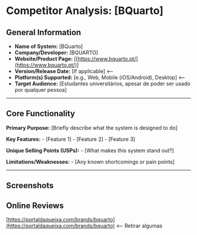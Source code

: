 # Competitor Analysis: [BQuarto] 
## General Information 
- **Name of System:** [BQuarto] 
- **Company/Developer:** [BQUARTO] 
- **Website/Product Page:** [[https://www.bquarto.pt/](https://www.bquarto.pt/)] 
- **Version/Release Date:** [If applicable] <--
- **Platform(s) Supported:** [e.g., Web, Mobile (iOS/Android), Desktop] <--
- **Target Audience:** [Estudantes universitários, apesar de poder ser usado por qualquer pessoa] 

--- 
## Core Functionality 

**Primary Purpose:** [Briefly describe what the system is designed to do] 

**Key Features:** - [Feature 1] - [Feature 2] - [Feature 3] 

**Unique Selling Points (USPs):** - [What makes this system stand out?] 

**Limitations/Weaknesses:** - [Any known shortcomings or pain points] 

---

## Screenshots


## Online Reviews

[https://portaldaqueixa.com/brands/bquarto](https://portaldaqueixa.com/brands/bquarto) <-- Retirar algumas
